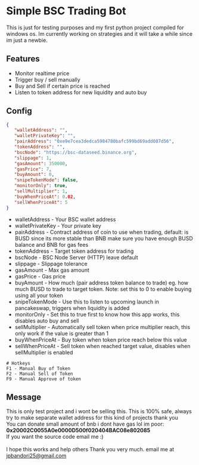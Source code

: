 # Simple BSC Trading Bot

This is just for testing purposes and my first python project compiled for windows os. Im currently working on strategies and it will take a while since im just a newbie. 

## Features
* Monitor realtime price
* Trigger buy / sell manually
* Buy and Sell if certain price is reached
* Listen to token address for new liquidity and auto buy

## Config 
```json
{
   "walletAddress": "",
   "walletPrivateKey": "",
   "pairAddress": "0xe9e7cea3dedca5984780bafc599bd69add087d56",
   "tokenAddress": "",
   "bscNode": "https://bsc-dataseed.binance.org",
   "slippage": 1,
   "gasAmount": 350000,
   "gasPrice": 7,
   "buyAmount": 0,
   "snipeTokenMode": false,
   "monitorOnly": true,
   "sellMultiplier": 1,
   "buyWhenPriceAt": 0.02,
   "sellWhenPriceAt": 5
}
```

* walletAddress - Your BSC wallet address 
* walletPrivateKey - Your private key 
* pairAddress - Contract address of coin to use when trading, default: is BUSD since its more stable than BNB make sure you have enough BUSD balance and BNB for gas fees 
* tokenAddress - Target token address for trading
* bscNode - BSC Node Server (HTTP) leave default
* slippage - Slippage tolerance
* gasAmount - Max gas amount
* gasPrice - Gas price
* buyAmount - How much (pair address token balance to trade) eg. how much BUSD to trade to target token. Note: set this to 0 to enable buying using all your token 
* snipeTokenMode - Use this to listen to upcoming launch in pancakeswap, triggers when liquidity is added 
* monitorOnly - Set this to true first to know how this app works, this disables auto buy and sell
* sellMultiplier - Automatically sell token when price multiplier reach, this only work if the value is greater than 1
* buyWhenPriceAt - Buy token when token price reach below this value
* sellWhenPriceAt - Sell token when reached target value, disables when sellMultiplier is enabled

```
# Hotkeys
F1 - Manual Buy of Token
F2 - Manual Sell of Token
F9 - Manual Approve of token
```

## Message
This is only test project and i wont be selling this. This is 100% safe, always try to make separate wallet address for this kind of projects thank you<br />
You can donate small amount of bnb i dont have gas lol im poor: <b>0x20002C0055A0e0000D500f020404BAC08e802085</b> <br />
If you want the source code email me :) <br/><br/>
I hope this works and help others Thank you very much. email me at jpbandori25@gmail.com 
